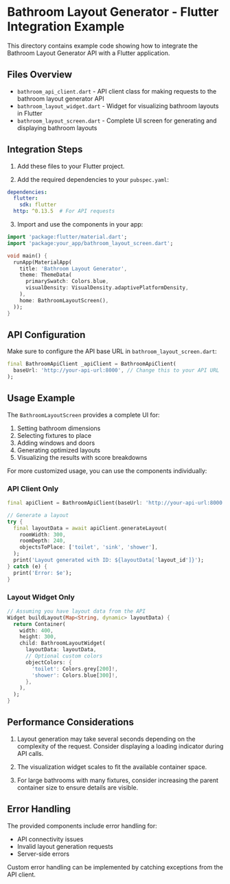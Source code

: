 # Bathroom Layout Generator - Flutter Integration Example

This directory contains example code showing how to integrate the Bathroom Layout Generator API with a Flutter application.

## Files Overview

- `bathroom_api_client.dart` - API client class for making requests to the bathroom layout generator API
- `bathroom_layout_widget.dart` - Widget for visualizing bathroom layouts in Flutter
- `bathroom_layout_screen.dart` - Complete UI screen for generating and displaying bathroom layouts

## Integration Steps

1. Add these files to your Flutter project.

2. Add the required dependencies to your `pubspec.yaml`:

```yaml
dependencies:
  flutter:
    sdk: flutter
  http: ^0.13.5  # For API requests
```

3. Import and use the components in your app:

```dart
import 'package:flutter/material.dart';
import 'package:your_app/bathroom_layout_screen.dart';

void main() {
  runApp(MaterialApp(
    title: 'Bathroom Layout Generator',
    theme: ThemeData(
      primarySwatch: Colors.blue,
      visualDensity: VisualDensity.adaptivePlatformDensity,
    ),
    home: BathroomLayoutScreen(),
  ));
}
```

## API Configuration

Make sure to configure the API base URL in `bathroom_layout_screen.dart`:

```dart
final BathroomApiClient _apiClient = BathroomApiClient(
  baseUrl: 'http://your-api-url:8000', // Change this to your API URL
);
```

## Usage Example

The `BathroomLayoutScreen` provides a complete UI for:

1. Setting bathroom dimensions
2. Selecting fixtures to place
3. Adding windows and doors
4. Generating optimized layouts
5. Visualizing the results with score breakdowns

For more customized usage, you can use the components individually:

### API Client Only

```dart
final apiClient = BathroomApiClient(baseUrl: 'http://your-api-url:8000');

// Generate a layout
try {
  final layoutData = await apiClient.generateLayout(
    roomWidth: 300,
    roomDepth: 240,
    objectsToPlace: ['toilet', 'sink', 'shower'],
  );
  print('Layout generated with ID: ${layoutData['layout_id']}');
} catch (e) {
  print('Error: $e');
}
```

### Layout Widget Only

```dart
// Assuming you have layout data from the API
Widget buildLayout(Map<String, dynamic> layoutData) {
  return Container(
    width: 400,
    height: 300,
    child: BathroomLayoutWidget(
      layoutData: layoutData,
      // Optional custom colors
      objectColors: {
        'toilet': Colors.grey[200]!,
        'shower': Colors.blue[300]!,
      },
    ),
  );
}
```

## Performance Considerations

1. Layout generation may take several seconds depending on the complexity of the request.
   Consider displaying a loading indicator during API calls.

2. The visualization widget scales to fit the available container space.

3. For large bathrooms with many fixtures, consider increasing the parent container size
   to ensure details are visible.

## Error Handling

The provided components include error handling for:

- API connectivity issues
- Invalid layout generation requests
- Server-side errors

Custom error handling can be implemented by catching exceptions from the API client.
